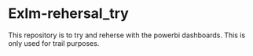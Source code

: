 # ExIm-rehersal_try

This repository is to try and reherse with the powerbi dashboards. This is only used for trail purposes.
